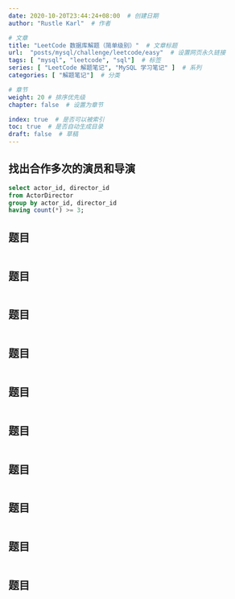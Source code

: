 ```yaml
---
date: 2020-10-20T23:44:24+08:00  # 创建日期
author: "Rustle Karl"  # 作者

# 文章
title: "LeetCode 数据库解题（简单级别）"  # 文章标题
url:  "posts/mysql/challenge/leetcode/easy"  # 设置网页永久链接
tags: [ "mysql", "leetcode", "sql"]  # 标签
series: [ "LeetCode 解题笔记", "MySQL 学习笔记" ]  # 系列
categories: [ "解题笔记"]  # 分类

# 章节
weight: 20 # 排序优先级
chapter: false  # 设置为章节

index: true  # 是否可以被索引
toc: true  # 是否自动生成目录
draft: false  # 草稿
---
```


## 找出合作多次的演员和导演

```sql
select actor_id, director_id
from ActorDirector
group by actor_id, director_id
having count(*) >= 3;
```

## 题目

```sql

```

## 题目

```sql

```

## 题目

```sql

```

## 题目

```sql

```

## 题目

```sql

```

## 题目

```sql

```

## 题目

```sql

```

## 题目

```sql

```

## 题目

```sql

```

## 题目

```sql

```
